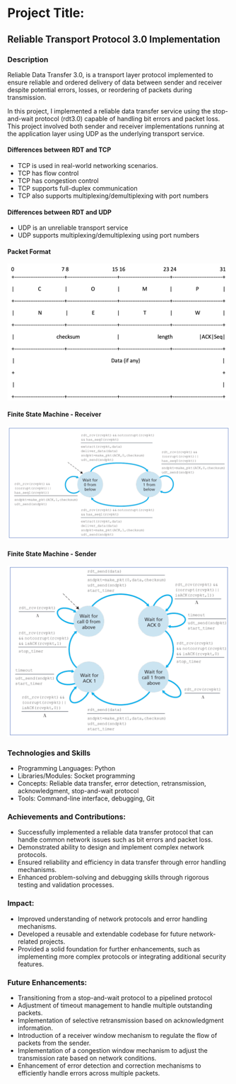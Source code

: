 # Project Title: 
## Reliable Transport Protocol 3.0 Implementation

### Description
Reliable Data Transfer 3.0, is a transport layer protocol implemented to ensure reliable and ordered delivery of data 
between sender and receiver despite potential errors, losses, or reordering of packets during transmission.

In this project, I implemented a reliable data transfer service using the stop-and-wait protocol (rdt3.0) capable of 
handling bit errors and packet loss. This project involved both sender and receiver implementations running at the 
application layer using UDP as the underlying transport service.


#### Differences between RDT and TCP  
- TCP is used in real-world networking scenarios.
- TCP has flow control
- TCP has congestion control
- TCP supports full-duplex communication
- TCP also supports multiplexing/demultiplexing with port numbers 

#### Differences between RDT and UDP 
- UDP is an unreliable transport service
- UDP  supports multiplexing/demultiplexing using port numbers 

#### Packet Format
![Packet format](Packet%20Format.png)

#### Finite State Machine - Receiver
![Receiver FSM](Receiver%20FSM.png)

#### Finite State Machine - Sender 
![Sender FSM](Sender%20FSM.png)

### Technologies and Skills
- Programming Languages: Python
- Libraries/Modules: Socket programming
- Concepts: Reliable data transfer, error detection, retransmission, acknowledgment, stop-and-wait protocol
- Tools: Command-line interface, debugging, Git

### Achievements and Contributions:
- Successfully implemented a reliable data transfer protocol that can handle common network issues such as bit 
errors and packet loss.
- Demonstrated ability to design and implement complex network protocols.
- Ensured reliability and efficiency in data transfer through error handling mechanisms.
- Enhanced problem-solving and debugging skills through rigorous testing and validation processes.

### Impact:
- Improved understanding of network protocols and error handling mechanisms.
- Developed a reusable and extendable codebase for future network-related projects.
- Provided a solid foundation for further enhancements, such as implementing more complex protocols or integrating 
additional security features.

### Future Enhancements:
- Transitioning from a stop-and-wait protocol to a pipelined protocol
- Adjustment of timeout management to handle multiple outstanding packets.
- Implementation of selective retransmission based on acknowledgment information.
- Introduction of a receiver window mechanism to regulate the flow of packets from the sender.
- Implementation of a congestion window mechanism to adjust the transmission rate based on network conditions.
- Enhancement of error detection and correction mechanisms to efficiently handle errors across multiple packets.